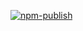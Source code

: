 
[![npm-publish](https://github.com/sweetbunsasha/hexlet-jest/workflows/npm-publish/badge.svg)](https://github.com/sweetbunsasha/hexlet-jest/actions)
